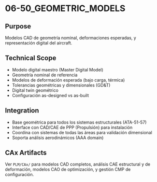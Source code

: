 # 06-50_GEOMETRIC_MODELS

## Purpose
Modelos CAD de geometría nominal, deformaciones esperadas, y representación digital del aircraft.

## Technical Scope
- Modelo digital maestro (Master Digital Model)
- Geometría nominal de referencia
- Modelos de deformación esperada (bajo carga, térmica)
- Tolerancias geométricas y dimensionales (GD&T)
- Digital twin geométrico
- Configuración as-designed vs as-built

## Integration
- Base geométrica para todos los sistemas estructurales (ATA-51-57)
- Interface con CAD/CAE de PPP (Propulsión) para instalación
- Coordina con sistemas de todas las áreas para validación dimensional
- Soporta análisis aerodinámicos (AAA domain)

## CAx Artifacts
Ver `PLM/CAx/` para modelos CAD completos, análisis CAE estructural y de deformación, modelos CAO de optimización, y gestión CMP de configuración.
